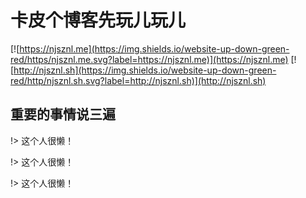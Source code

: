 # 卡皮个博客先玩儿玩儿


[![https://njsznl.me](https://img.shields.io/website-up-down-green-red/https/njsznl.me.svg?label=https://njsznl.me)](https://njsznl.me)
[![http://njsznl.sh](https://img.shields.io/website-up-down-green-red/http/njsznl.sh.svg?label=http://njsznl.sh)](http://njsznl.sh)

## 重要的事情说三遍

!> 这个人很懒！

!> 这个人很懒！

!> 这个人很懒！
